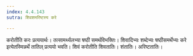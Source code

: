 ```yaml
---
index: 4.4.143
sutra: शिवशमरिष्टस्य करे

---
```

करोतीति करः प्रत्ययार्थः। तत्सामर्थ्यलभ्या षष्ठी समर्थविभक्तिः। शिवादिभ्यः शब्देभ्यः षष्ठीसमर्थेभ्यः करे इत्येतस्मिन्नर्थे तातिल् प्रत्ययो भवति। शिवं करोतीति शिवतातिः। शंतातिः। अरिष्टतातिः।